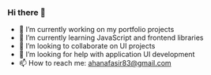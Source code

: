 ### Hi there 👋

<!-- **ahanafasir/ahanafasir** is a ✨ _special_ ✨ repository because its `README.md` (this file) appears on your GitHub profile.

Here are some ideas to get you started: -->

- 🔭 I’m currently working on my portfolio projects
- 🌱 I’m currently learning JavaScript and frontend libraries
- 👯 I’m looking to collaborate on UI projects
- 🤔 I’m looking for help with application UI development
- 📫 How to reach me: ahanafasir83@gmail.com

